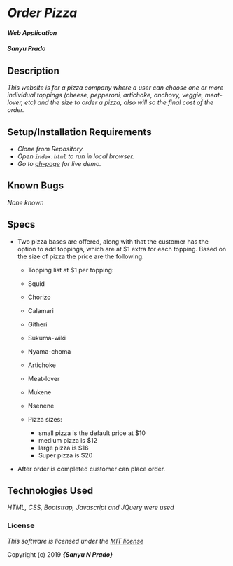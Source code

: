 # _Order Pizza_

#### *Web Application*

#### *Sanyu Prado*

## Description

_This website is for a pizza company where a user can choose one or more individual toppings (cheese, pepperoni, artichoke, anchovy, veggie, meat-lover, etc) and the size to order a pizza, also will so the final cost of the order._

## Setup/Installation Requirements

* _Clone from Repository._
* _Open `index.html` to run in local browser._
* _Go to [gh-page]() for live demo._


## Known Bugs

_None known_

## Specs

* Two pizza bases are offered, along with that the customer has the option to add toppings, which are  at $1 extra for each topping. Based on the size of pizza the price are the following.

  - Topping list at $1 per topping:
   - Squid
   - Chorizo
   - Calamari
   - Githeri
   - Sukuma-wiki
   - Nyama-choma
   - Artichoke
   - Meat-lover
   - Mukene
   - Nsenene

  - Pizza sizes:
    - small pizza is the default price at $10
    - medium pizza is $12
    - large pizza is  $16
    - Super pizza is $20

* After order is completed customer can place order.





## Technologies Used

_HTML, CSS, Bootstrap, Javascript and JQuery were used_

### License

*This software is licensed under the [MIT license](https://opensource.org/licenses/MIT)*

Copyright (c) 2019 **_{Sanyu N Prado}_**
